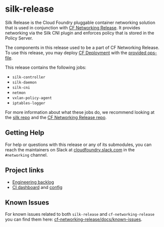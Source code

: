 # silk-release

Silk Release is the Cloud Foundry pluggable container networking solution that is used in conjunction
with [CF Networking Release](https://code.cloudfoundry.org/cf-networking-release). It provides networking via the Silk CNI plugin
and enforces policy that is stored in the Policy Server.

The components in this release used to be a part of CF Networking Release. To use this release, you may deploy
[CF Deployment](https://github.com/cloudfoundry/cf-deployment) with the [provided ops-file](https://github.com/cloudfoundry/cf-deployment/tree/master/operations/experimental/use-silk-release.yml).

This release contains the following jobs:
- `silk-controller`
- `silk-daemon`
- `silk-cni`
- `netmon`
- `vxlan-policy-agent`
- `iptables-logger`

For more information about what these jobs do, we recommend looking at the [silk repo](https://code.cloudfoundry.org/silk)
and the [CF Networking Release repo](https://code.cloudfoundry.org/cf-networking-release).

## Getting Help

For help or questions with this release or any of its submodules, you can reach the maintainers on Slack at [cloudfoundry.slack.com](https://cloudfoundry.slack.com) in the `#networking` channel.

## Project links
- [Engineering backlog](https://www.pivotaltracker.com/n/projects/2245594)
- [CI dashboard](http://dashboard.c2c.cf-app.com) and [config](https://github.com/cloudfoundry-incubator/cf-networking-ci)

## Known Issues
For known issues related to both `silk-release` and `cf-networking-release` you can find them here:
[cf-networking-release/docs/known-issues](https://github.com/cloudfoundry/cf-networking-release/blob/develop/docs/known-issues.md).
